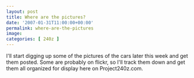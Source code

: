 ```yaml
---
layout: post
title: Where are the pictures?
date: '2007-01-31T11:00:00+00:00'
permalink: where-are-the-pictures
image: 
categories: [ 240z ]
---
```

I'll start digging up some of the pictures of the cars later this week and get them posted. Some are probably on flickr, so I'll track them down and get them all organized for display here on Project240z.com.